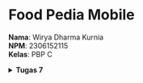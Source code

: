 # Food Pedia Mobile

**Nama**: Wirya Dharma Kurnia <br />
**NPM**: 2306152115 <br />
**Kelas**: PBP C

<details>
<summary><b>Tugas 7</b></summary>

# Jawaban Soal Tugas 7


## 1. Jelaskan apa yang dimaksud dengan *stateless widget* dan *stateful widget*, dan jelaskan perbedaan dari keduanya.

*Stateless widget* dan *stateful widget* adalah dua jenis widget utama dalam pengembangan aplikasi dengan Flutter. Penjelasan mengenai keduanya adalah sebagai berikut.
- *Stateless widget*
*Stateless widget* adalah jenis widget yang tidak memiliki state internal, di mana ia bersifat statis dan tidak dapat berubah setelah dibuat. Selain itu, *widget* ini juga tidak memiliki nilai yang bisa diubah setelah ditampilkan, sehingga cocok digunakan pada elemen yang menampilkan informasi tetap, misalnya logo dan nama aplikasi. Dalam tugas kali ini, saya menggunakan *stateless widget* untuk *class* `MyHomePage`, `InfoCard`, `ItemCard` karena belum membutuhkan tampilan dinamis.

- *Stateful widget*
*Stateful widget* adalah jenis widget yang memiliki state yang bisa berubah, di mana ia bersifat dinamis dan dapat bereaksi terhadap input, tindakan pengguna, atau perubahan data. *Widget* ini cocok digunakan pada elemen yang membutuhkan pembaruan secara dinamis. Untuk menggunakan *stateful widget*, ada dua bagian yang perlu didefinisikan yaitu ***class* widget utama (stateful widget)** yang mendefinisikan struktur, dan ***class state*** yang menangani status dan memperbarui tampilan jika perlu diubah. Dalam tugas kali ini, saya belum menggunakan *stateful widget* sama sekali.


## 2. Sebutkan *widget* apa saja yang kamu gunakan pada proyek ini dan jelaskan fungsinya.
## 3. Apa fungsi dari `setState()`? Jelaskan variabel apa saja yang dapat terdampak dengan fungsi tersebut.
## 4. Jelaskan perbedaan antara `const` dengan `final`.
## 5. Jelaskan bagaimana cara kamu mengimplementasikan *checklist-checklist* di atas.
</details>